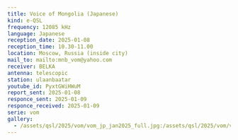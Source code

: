 ```yaml
---
title: Voice of Mongolia (Japanese)
kind: e-QSL
frequency: 12085 kHz
language: Japanese
reception_date: 2025-01-08
reception_time: 10.30-11.00
location: Moscow, Russia (inside city)
mail_to: mailto:mnb_vom@yahoo.com
receiver: BELKA
antenna: telescopic
station: ulaanbaatar
youtube_id: PyxtGWiHWuM
report_sent: 2025-01-08
responce_sent: 2025-01-09
responce_received: 2025-01-09
serie: vom
gallery:
  - /assets/qsl/2025/vom/vom_jp_jan2025_full.jpg:/assets/qsl/2025/vom/vom_jp_jan2025_small.jpg
---
```

